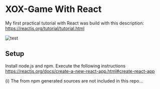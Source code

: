 # XOX-Game With React
My first practical tutorial with React was build with this description:
https://reactjs.org/tutorial/tutorial.html

![test](http://lmsotfy.com/so.png)

## Setup
Install node.js and npm. Execute the following instructions 
https://reactjs.org/docs/create-a-new-react-app.html#create-react-app

(i) The from npm generated sources are not included in this repo...
